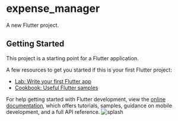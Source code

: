 # expense_manager

A new Flutter project.

## Getting Started

This project is a starting point for a Flutter application.

A few resources to get you started if this is your first Flutter project:

- [Lab: Write your first Flutter app](https://docs.flutter.dev/get-started/codelab)
- [Cookbook: Useful Flutter samples](https://docs.flutter.dev/cookbook)

For help getting started with Flutter development, view the
[online documentation](https://docs.flutter.dev/), which offers tutorials,
samples, guidance on mobile development, and a full API reference.
![splash](https://github.com/arpitaflutter/expense_manager/assets/116253518/c9cb1baa-a1e2-4905-ab05-be8a338d3547)
<p>
<src img= "https://github.com/arpitaflutter/expense_manager/assets/116253518/c9cb1baa-a1e2-4905-ab05-be8a338d3547" height = "30%" width = "30%">
</p>
